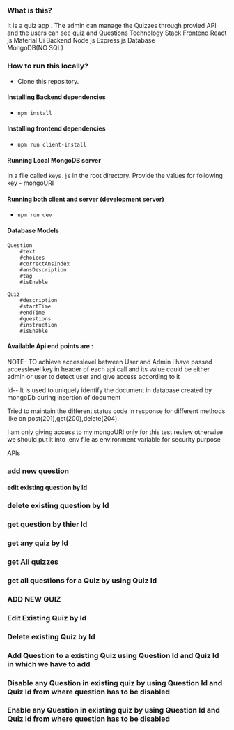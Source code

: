 ### What is this?

It is a quiz app . The admin can manage the Quizzes through provied API and the users can see quiz and Questions
Technology Stack
Frontend
   React js
   Material Ui
Backend 
   Node js
   Express js
Database  
   MongoDB(NO SQL)
   




### How to run this locally?

- Clone this repository.

#### Installing Backend dependencies

- `npm install`

#### Installing frontend dependencies

- `npm run client-install`

#### Running Local MongoDB server

In a file called `keys.js` in the root directory. Provide the values for following key -
mongoURI

#### Running both client and server (development server)

- `npm run dev`


#### Database Models
    Question
        #text
        #choices
        #correctAnsIndex
        #ansDescription
        #tag
        #isEnable
        
    Quiz
        #description
        #startTime
        #endTime
        #questions
        #instruction
        #isEnable



#### Available Api end points are :

NOTE- TO achieve accesslevel between User and Admin i have passed accesslevel key in header of each api call and its value could be either admin or user to detect user and give access according to it

Id-- It is used to uniquely identify the document in database created by mongoDb during insertion of document

Tried to maintain the different status code in response for different methods like on post(201),get(200),delete(204).

I am only giving access to my mongoURI only for this test review otherwise we should put it into .env file as environment variable for security purpose

APIs
### add new question

#### edit existing question by Id

### delete existing question by Id

### get question by thier Id

### get any quiz by Id

### get All quizzes

### get all questions for a Quiz by using Quiz Id

### ADD NEW QUIZ

### Edit Existing Quiz by Id

### Delete existing Quiz by Id

### Add Question to a existing Quiz using Question Id and Quiz Id in which we have to add

### Disable any Question in existing quiz by using Question Id and Quiz Id from where question has to be disabled

### Enable any Question in existing quiz by using Question Id and Quiz Id from where question has to be disabled
